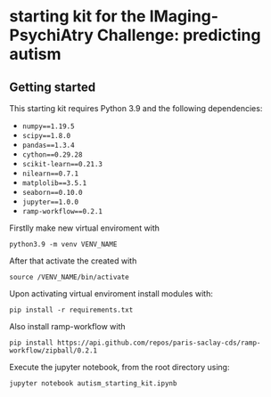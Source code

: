# starting kit for the IMaging-PsychiAtry Challenge: predicting autism

## Getting started

This starting kit requires Python 3.9 and the following dependencies:

* `numpy==1.19.5`
* `scipy==1.8.0`
* `pandas==1.3.4`
* `cython==0.29.28`
* `scikit-learn==0.21.3`
* `nilearn==0.7.1`
* `matplolib==3.5.1`
* `seaborn==0.10.0`
* `jupyter==1.0.0`
* `ramp-workflow==0.2.1`


Firstlly make new virtual enviroment with
```
python3.9 -m venv VENV_NAME
```

After that activate the created with 
```
source /VENV_NAME/bin/activate
```
Upon activating virtual enviroment install modules with:

```
pip install -r requirements.txt
```
Also install ramp-workflow with 
```
pip install https://api.github.com/repos/paris-saclay-cds/ramp-workflow/zipball/0.2.1
```

Execute the jupyter notebook, from the root directory using:

```
jupyter notebook autism_starting_kit.ipynb
```



